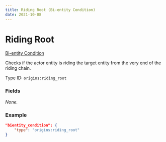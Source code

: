 ```yaml
---
title: Riding Root (Bi-entity Condition)
date: 2021-10-08
---
```

# Riding Root

[Bi-entity Condition](../bientity_conditions.md)

Checks if the actor entity is riding the target entity from the very end of the riding chain.

Type ID: `origins:riding_root`

### Fields

_None._

### Example
```json
"bientity_condition": {
	"type": "origins:riding_root"
}
```